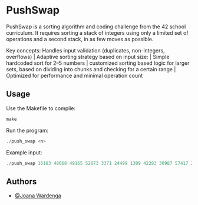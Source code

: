 
# PushSwap

PushSwap is a sorting algorithm and coding challenge from the 42 school curriculum. It requires sorting a stack of integers using only a limited set of operations and a second stack, in as few moves as possible.

Key concepts: Handles input validation (duplicates, non-integers, overflows)
| Adaptive sorting strategy based on input size:
| Simple hardcoded sort for 2–5 numbers
| customized sorting based logic for larger sets, based on dividing into chunks and checking for a certain range
| Optimized for performance and minimal operation count


## Usage

Use the Makefile to compile:
```javascript
make
```

Run the program:
```javascript
./push_swap <n>

```
Example input:
```javascript
./push_swap 16183 48068 49165 52673 3371 24499 1309 42283 30987 57417 26453 13981 44027 9793 45391 49972 6279 46635 35139 10627 48092 3827 5887 26230 9147 7635 47986 50965 41792 36981 52005 53191 57994 831 43296 50698 7802 1721 49929 38786 15200 21406 31115 36368 35324 3235 27154 57433 47645 27330 29536 15692 43300 28816 3143 41038 31869 47452 56925 22640 38966 19998 1040 25722 44429 53057 12789 21348 19618 59872 32486 2676 40754 36399 40615 20406 28499 10087 5406 58295

```



## Authors

- [@Joana Wardenga](https://www.github.com/YunShenMiao)

